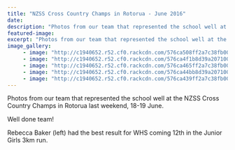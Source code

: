 ```yaml
---
title: "NZSS Cross Country Champs in Rotorua - June 2016"
date: 
description: "Photos from our team that represented the school well at the NZSS Cross Country Champs in Rotorua last weekend, 18-19 June..."
featured-image: 
excerpt: "Photos from our team that represented the school well at the NZSS Cross Country Champs in Rotorua last weekend, 18-19 June."
image_gallery:
     - image: "http://c1940652.r52.cf0.rackcdn.com/576ca508ff2a7c38fb00026f/Team-photo.jpg"
     - image: "http://c1940652.r52.cf0.rackcdn.com/576ca4f1b8d39a2071000262/start-girls.jpg"
     - image: "http://c1940652.r52.cf0.rackcdn.com/576ca465ff2a7c38fb00026d/Rebecca-Baker-running-2.jpg"
     - image: "http://c1940652.r52.cf0.rackcdn.com/576ca44bb8d39a2071000260/Rebecca-Baker-running.jpg"
     - image: "http://c1940652.r52.cf0.rackcdn.com/576ca439ff2a7c38fb00026b/girls1.jpg"
---
```


<p><span>Photos from our team that represented the school well at the NZSS Cross Country Champs in Rotorua last weekend, 18-19 June. </span></p>
<p><span>Well done team! </span></p>
<p><span>Rebecca Baker (left) had the best result for WHS coming 12th in the Junior Girls 3km run.</span></p>

